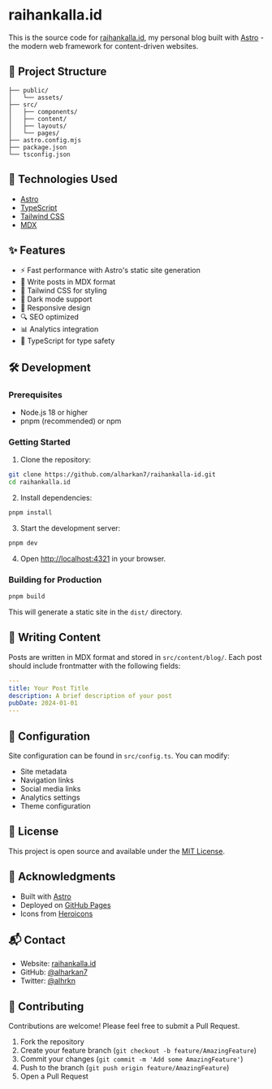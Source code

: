 # raihankalla.id

This is the source code for [raihankalla.id](https://www.raihankalla.id), my personal blog built with [Astro](https://astro.build) - the modern web framework for content-driven websites.

## 🚀 Project Structure

```
├── public/
│   └── assets/
├── src/
│   ├── components/
│   ├── content/
│   ├── layouts/
│   └── pages/
├── astro.config.mjs
├── package.json
└── tsconfig.json
```

## 🧞 Technologies Used

- [Astro](https://astro.build)
- [TypeScript](https://www.typescriptlang.org/)
- [Tailwind CSS](https://tailwindcss.com)
- [MDX](https://mdxjs.com)

## ✨ Features

- ⚡️ Fast performance with Astro's static site generation
- 📝 Write posts in MDX format
- 🎨 Tailwind CSS for styling
- 🌙 Dark mode support
- 📱 Responsive design
- 🔍 SEO optimized
- 📊 Analytics integration
- 🎯 TypeScript for type safety

## 🛠️ Development

### Prerequisites

- Node.js 18 or higher
- pnpm (recommended) or npm

### Getting Started

1. Clone the repository:
```bash
git clone https://github.com/alharkan7/raihankalla-id.git
cd raihankalla.id
```

2. Install dependencies:
```bash
pnpm install
```

3. Start the development server:
```bash
pnpm dev
```

4. Open [http://localhost:4321](http://localhost:4321) in your browser.

### Building for Production

```bash
pnpm build
```

This will generate a static site in the `dist/` directory.

## 📝 Writing Content

Posts are written in MDX format and stored in `src/content/blog/`. Each post should include frontmatter with the following fields:

```yaml
---
title: Your Post Title
description: A brief description of your post
pubDate: 2024-01-01
---
```

## 🔧 Configuration

Site configuration can be found in `src/config.ts`. You can modify:

- Site metadata
- Navigation links
- Social media links
- Analytics settings
- Theme configuration

## 📄 License

This project is open source and available under the [MIT License](LICENSE).

## 🙏 Acknowledgments

- Built with [Astro](https://astro.build)
- Deployed on [GitHub Pages](https://pages.github.com)
- Icons from [Heroicons](https://heroicons.com)

## 📬 Contact

- Website: [raihankalla.id](https://www.raihankalla.id)
- GitHub: [@alharkan7](https://github.com/alharkan7)
- Twitter: [@alhrkn](https://twitter.com/alhrkn)

## 🤝 Contributing

Contributions are welcome! Please feel free to submit a Pull Request.

1. Fork the repository
2. Create your feature branch (`git checkout -b feature/AmazingFeature`)
3. Commit your changes (`git commit -m 'Add some AmazingFeature'`)
4. Push to the branch (`git push origin feature/AmazingFeature`)
5. Open a Pull Request
